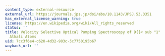 ```yaml
---
content_type: external-resource
external_url: https://journals.jps.jp/doi/abs/10.1143/JPSJ.53.3351
has_external_license_warning: true
license: https://en.wikipedia.org/wiki/All_rights_reserved
status: ''
title: Velocity Selective Optical Pumping Spectroscopy of D{{< sub "1" >}} Lines in
  Alkali Atoms
uid: 7cc3f6e4-c620-4d32-903c-5c7750195b67
wayback_url: ''
---
```


